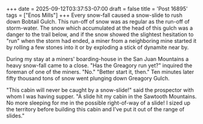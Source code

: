 +++
date = 2025-09-12T03:37:53-07:00
draft = false
title = 'Post 16895'
tags = ["Enos Mills"]
+++
Every snow-fall caused a snow-slide to rush down Bobtail Gulch. This run-off of snow was as regular as the run-off of storm-water. The snow which accumulated at the head of this gulch was a danger to the trail below, and if the snow showed the slightest hesitation to "run" when the storm had ended, a miner from a neighboring mine started it by rolling a few stones into it or by exploding a stick of dynamite near by.

During my stay at a miners' boarding-house in the San Juan Mountains a heavy snow-fall came to a close. "Has the Greagory run yet?" inquired the foreman of one of the miners. "No." "Better start it, then." Ten minutes later fifty thousand tons of snow went plunging down Greagory Gulch.

"This cabin will never be caught by a snow-slide!" said the prospector with whom I was having supper. "A slide hit my cabin in the Sawtooth Mountains. No more sleeping for me in the possible right-of-way of a slide! I sized up the territory before building this cabin and I've put it out of the range of slides."

